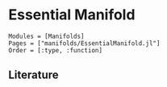 # Essential Manifold

```@autodocs
Modules = [Manifolds]
Pages = ["manifolds/EssentialManifold.jl"]
Order = [:type, :function]
```

## Literature
